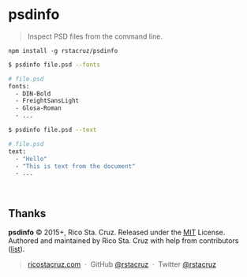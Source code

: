 # psdinfo

> Inspect PSD files from the command line.

```
npm install -g rstacruz/psdinfo
```

```sh
$ psdinfo file.psd --fonts

# file.psd
fonts:
  - DIN-Bold
  - FreightSansLight
  - Glosa-Roman
  - ...
```

```sh
$ psdinfo file.psd --text

# file.psd
text:
  - "Hello"
  - "This is text from the document"
  - ...
```

<br>

## Thanks

**psdinfo** © 2015+, Rico Sta. Cruz. Released under the [MIT] License.<br>
Authored and maintained by Rico Sta. Cruz with help from contributors ([list][contributors]).

> [ricostacruz.com](http://ricostacruz.com) &nbsp;&middot;&nbsp;
> GitHub [@rstacruz](https://github.com/rstacruz) &nbsp;&middot;&nbsp;
> Twitter [@rstacruz](https://twitter.com/rstacruz)

[MIT]: http://mit-license.org/
[contributors]: http://github.com/rstacruz/psdinfo/contributors
